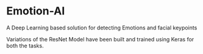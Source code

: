 # Emotion-AI
A Deep Learning based solution for detecting Emotions and facial keypoints

Variations of the ResNet Model have been built and trained using Keras for both the tasks.
